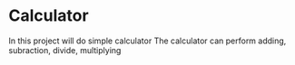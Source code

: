 # Calculator
In this project will do simple calculator
The calculator can perform adding, subraction, divide, multiplying

